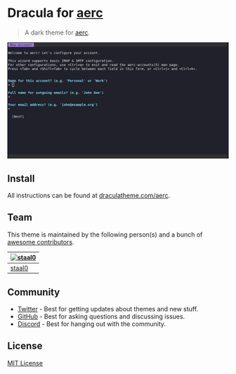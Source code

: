 # Dracula for [aerc](https://aerc-mail.org/)

> A dark theme for [aerc](https://aerc-mail.org/).

![Screenshot](./screenshot.png)

## Install

All instructions can be found at [draculatheme.com/aerc](https://draculatheme.com/aerc).

## Team

This theme is maintained by the following person(s) and a bunch of [awesome contributors](https://github.com/dracula/aerc/graphs/contributors).

| [![staal0](https://github.com/staal0.png?size=100)](https://github.com/staal0) |
| ------------------------------------------------------------------------------ |
| [staal0](https://github.com/staal0)                                            |

## Community

- [Twitter](https://twitter.com/draculatheme) - Best for getting updates about themes and new stuff.
- [GitHub](https://github.com/dracula/dracula-theme/discussions) - Best for asking questions and discussing issues.
- [Discord](https://draculatheme.com/discord-invite) - Best for hanging out with the community.

## License

[MIT License](./LICENSE)
